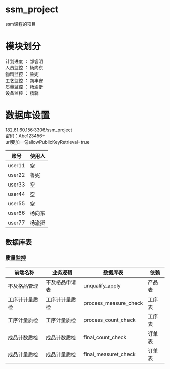 
# ssm_project
ssm课程的项目

# 模块划分
计划进度 ： 邹睿明  
人员监控 ： 杨向东  
物料监控 ： 鲁妮  
工艺监控 ： 胡丰安  
质量监控 ： 杨渝挺  
设备监控 ： 杨骁  


# 数据库设置
>
182.61.60.156:3306/ssm_project   
密码：Abc123456+    
url要加一句allowPublicKeyRetrieval=true   

|账号|使用人|
|------|------|
|user11|空|
|user22|鲁妮|
|user33|空|
|user44|空|
|user55|空|
|user66|杨向东|
|user77|杨渝挺|

## 数据库表
>>

### 质量监控 
>>>
|前端名称|业务逻辑|数据库表|依赖|
|------|------|------|------|
|不及格品管理  	|不及格品申请表 |unqualify_apply 		|产品表|
|工序计计量质检	|工序计计量质检	|process_measure_check	|工序表|
|工序计量质检	|工序计量质检	|process_count_check	|工序表|
|成品计数质检	|成品计数质检	|final_count_check		|订单表|
|成品计量质检	|成品计量质检	|final_measuret_check	|订单表|
